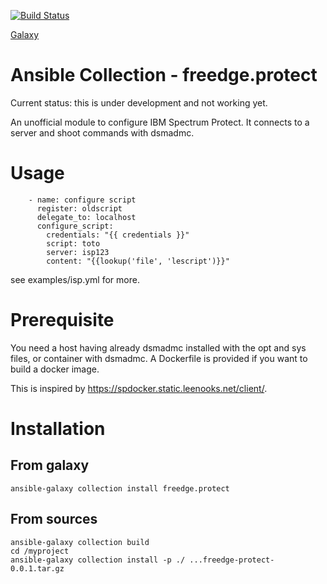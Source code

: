 [![Build Status](https://dev.azure.com/freedge/freedge/_apis/build/status/freedge.protect?branchName=master)](https://dev.azure.com/freedge/freedge/_build/latest?definitionId=6&branchName=master)

[Galaxy](https://galaxy.ansible.com/freedge/protect)

# Ansible Collection - freedge.protect

Current status: this is under development and not working yet.

An unofficial module to configure IBM Spectrum Protect. It connects to a server and shoot commands with dsmadmc.


# Usage

```
    - name: configure script
      register: oldscript
      delegate_to: localhost
      configure_script:
        credentials: "{{ credentials }}"
        script: toto
        server: isp123
        content: "{{lookup('file', 'lescript')}}"

``` 

see examples/isp.yml for more.

# Prerequisite

You need a host having already dsmadmc installed with the opt and sys files, or container with dsmadmc. A Dockerfile is provided if you want to build a docker image.

This is inspired by https://spdocker.static.leenooks.net/client/. 



# Installation

## From galaxy 

```
ansible-galaxy collection install freedge.protect
```

## From sources
```
ansible-galaxy collection build
cd /myproject
ansible-galaxy collection install -p ./ ...freedge-protect-0.0.1.tar.gz
```



